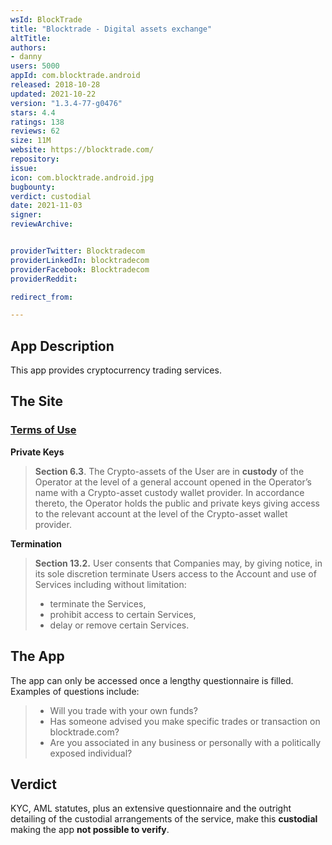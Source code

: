 ```yaml
---
wsId: BlockTrade
title: "Blocktrade - Digital assets exchange"
altTitle: 
authors:
- danny
users: 5000
appId: com.blocktrade.android
released: 2018-10-28
updated: 2021-10-22
version: "1.3.4-77-g0476"
stars: 4.4
ratings: 138
reviews: 62
size: 11M
website: https://blocktrade.com/
repository: 
issue: 
icon: com.blocktrade.android.jpg
bugbounty: 
verdict: custodial
date: 2021-11-03
signer: 
reviewArchive:


providerTwitter: Blocktradecom
providerLinkedIn: blocktradecom
providerFacebook: Blocktradecom
providerReddit: 

redirect_from:

---
```



## App Description

This app provides cryptocurrency trading services.

## The Site

### [Terms of Use](https://blocktrade.com/legal/terms-of-use/)

**Private Keys**

> **Section 6.3**. The Crypto-assets of the User are in **custody** of the Operator at the level of a general account opened in the Operator’s name with a Crypto-asset custody wallet provider. In accordance thereto, the Operator holds the public and private keys giving access to the relevant account at the level of the Crypto-asset wallet provider.

**Termination**

> **Section 13.2.** User consents that Companies may, by giving notice, in its sole discretion terminate Users access to the Account and use of Services including without limitation:
>
> - terminate the Services,
> - prohibit access to certain Services,
> - delay or remove certain Services.

## The App

The app can only be accessed once a lengthy questionnaire is filled. Examples of questions include: 

> - Will you trade with your own funds?
> - Has someone advised you make specific trades or transaction on blocktrade.com?
> - Are you associated in any business or personally with a politically exposed individual?

## Verdict

KYC, AML statutes, plus an extensive questionnaire and the outright detailing of the custodial arrangements of the service, make this **custodial** making the app **not possible to verify**.

